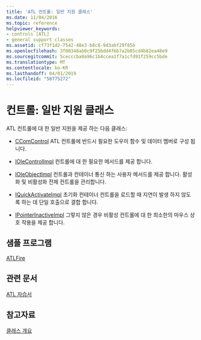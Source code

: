 ```yaml
---
title: 'ATL 컨트롤: 일반 지원 클래스'
ms.date: 11/04/2016
ms.topic: reference
helpviewer_keywords:
- controls [ATL]
- general support classes
ms.assetid: cf73f1d2-7542-48e3-b8c8-9d3abf29f85b
ms.openlocfilehash: 3f00348ab0c9f25bdd4f6b7a2b05cd4b82ea48e9
ms.sourcegitcommit: 5cecccba0a96c1b4ccea1f7a1cfd91f259cc5bde
ms.translationtype: MT
ms.contentlocale: ko-KR
ms.lasthandoff: 04/01/2019
ms.locfileid: "58775272"
---
```

# <a name="controls-general-support-classes"></a>컨트롤: 일반 지원 클래스

ATL 컨트롤에 대 한 일반 지원을 제공 하는 다음 클래스:

- [CComControl](../atl/reference/ccomcontrol-class.md) ATL 컨트롤에 반드시 필요한 도우미 함수 및 데이터 멤버로 구성 됩니다.

- [IOleControlImpl](../atl/reference/iolecontrolimpl-class.md) 컨트롤에 대 한 필요한 메서드를 제공 합니다.

- [IOleObjectImpl](../atl/reference/ioleobjectimpl-class.md) 컨트롤과 컨테이너 통신 하는 사용자 메서드를 제공 합니다. 활성화 및 비활성화 전체 컨트롤을 관리합니다.

- [IQuickActivateImpl](../atl/reference/iquickactivateimpl-class.md) 초기화 컨테이너 컨트롤을 로드할 때 지연이 발생 하지 않도록 하는 데 단일 호출으로 결합 합니다.

- [IPointerInactiveImpl](../atl/reference/ipointerinactiveimpl-class.md) 그렇지 않은 경우 비활성 컨트롤에 대 한 최소한의 마우스 상호 작용을 제공 합니다.

## <a name="sample-program"></a>샘플 프로그램

[ATLFire](../overview/visual-cpp-samples.md)

## <a name="related-articles"></a>관련 문서

[ATL 자습서](../atl/active-template-library-atl-tutorial.md)

## <a name="see-also"></a>참고자료

[클래스 개요](../atl/atl-class-overview.md)
